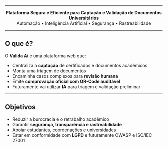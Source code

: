
---

<p align="center">
  <b>Plataforma Segura e Eficiente para Captação e Validação de Documentos Universitários</b>  
  <br>
  Automação • Inteligência Artificial • Segurança • Rastreabilidade
</p>

---

## O que é?

O **Valida Aí** é uma plataforma web que:
- Centraliza a **captação** de certificados e documentos acadêmicos
- Monta uma triagem de documentos
- Encaminha casos complexos para **revisão humana**
- Emite **comprovação oficial com QR-Code auditável**
- Futuramente vai utilizar **IA** para triagem e validação preliminar

---

## Objetivos
- Reduzir a burocracia e o retrabalho acadêmico
- Garantir **segurança, transparência e rastreabilidade**
- Apoiar estudantes, coordenações e universidades
- Estar em conformidade com **LGPD** e futuramente OWASP e ISO/IEC 27001
